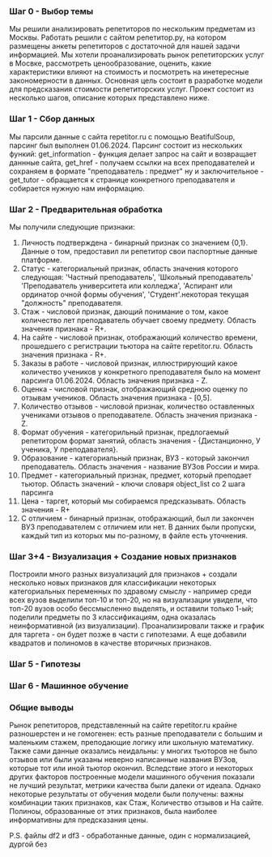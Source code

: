 ### Шаг 0 - Выбор темы
Мы решили анализировать репетиторов по нескольким предметам из Москвы. Работать решили с сайтом репетитор.ру, на котором размещены анкеты репетиторов с достаточной для нашей задачи информацией. Мы хотели проанализировать рынок репетиторских услуг в Мосвке, рассмотреть ценообразование, оценить, какие характеристики влияют на стоимость и посмотреть на инетересные закономерности в данных.
Основная цель состоит в разработке модели для предсказания стоимости репетиторских услуг. Проект состоит из несколько шагов, описание которых представлено ниже. 

### Шаг 1 - Сбор данных 
Мы парсили данные с сайта repetitor.ru с помощью BeatifulSoup, парсинг был выполнен 01.06.2024. Парсинг состоит из нескольких функий: get_information - функция делает запрос на сайт и возвращает даннные сайта, get_href - получаем ссылки на всех преподавателей и сохраняем в формате "преподаватель : предмет" ну и заключительное - get_tutor - обращается к странице конкретного преподавателя и собирается нужную нам информацию.

### Шаг 2 - Предварительная обработка
Мы получили следующие признаки:
1. Личность подтверждена - бинарный признак со значением {0,1}. Данные о том, предоставил ли репетитор свои паспортные данные платформе.
2. Статус - категориальный признак, область значения которого следующая: 'Частный преподаватель', 'Школьный преподаватель' 'Преподаватель университета или колледжа', 'Аспирант или ординатор очной формы обучения', 'Студент'.некоторая текущая "должность" преподавателя.
3. Стаж - числовой признак, дающий понимание о том, какое количество лет преподаватель обучает своему предмету. Область значения признака - R+.
4. На сайте - числовой признак, отображающий количество времени, прошедшего с регистрации тьютора на сайте repetitor.ru. Область значения признака - R+.
5. Заказы в работе - числовой признак, иллюстрирующий какое количество учеников у конкретного преподавателя было на момент парсинга 01.06.2024. Область значения признака - Z.
6. Оценка - числовой признак, отображающий среднюю оценку по отзывам учеников. Область значения признака - [0,5].
7. Количество отзывов - числовой признак, количество оставленных учениками отзывов о преподавателе. Область значения признака - Z.
8. Формат обучения - категорильный признак, предлогаемый репетитором формат занятий, область значения - {Дистанционно, У ученика, У преподавателя}.
9. Образование - категориальный признак, ВУЗ - который закончил преподаватель. Область значения - название ВУЗов России и мира.
10. Предмет - категориальный признак, предмет, который преподает тьютор. Область значений - ключи словаря object_list со 2 шага парсинга
11. Цена - таргет, который мы собираемся предсказывать. Область значения - R+
12. С отличием - бинарный признак, отображающий, был ли закончен ВУЗ преподавателем с отличием или нет.
В данних были пропуски, каждый тип из которых мы по-разному, в файле есть уточнения. 

### Шаг 3+4 - Визуализация + Создание новых признаков
Построили много разных визуализаций для признаков + создали несколько новых признаков для классификации некоторых категориальных переменных по здравому смыслу - например среди всех вузов выделили топ-10 и топ-20, но на визуализации увидели, что топ-20 вузов особо бессмысленно выделять, и оставили только 1-ый; поделили предметы по 3 классификациям, одна оказалась неинформативной (из визуализации). Проанализировали также и график для таргета - он будет позже в части с гипотезами. А еще добавили квадратов и полиномов в качестве вторичных признаков.

### Шаг 5 - Гипотезы 



### Шаг 6 - Машинное обучение


### Общие выводы
Рынок репетиторов, представленный на сайте repetitor.ru крайне разношерстен и не гомогенен: есть разные преподаватели с большим и маленьким стажем, преподающие логику или школьную математику. Также сами данные оказались неидальны: у многих тьюторов не было отзывов или были указаны неверно написанные названия ВУЗов, которые тот или иной тьютор окончил. Вследствие этого и некоторых других факторов построенные модели машинного обучения показали не лучший результат, метрики качества были далеки от идеала. Однако некоторые результаты от обучения модели были получены: важны комбинации таких признаков, как Стаж, Количество отзывов и На сайте. Полиноы, образованные от этих признаков, была наиболее информативны для предсказания цены.


P.S. файлы df2 и df3 - обработанные данные, один с нормализацией, дургой без
